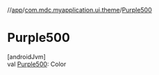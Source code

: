 //[app](../../index.md)/[com.mdc.myapplication.ui.theme](index.md)/[Purple500](-purple500.md)

# Purple500

[androidJvm]\
val [Purple500](-purple500.md): Color

